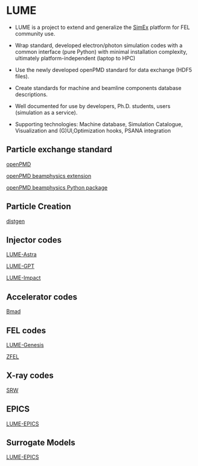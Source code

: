 # LUME


- LUME is a project to extend and generalize the [SimEx](https://github.com/eucall-software/simex_platform) platform for FEL community use.

- Wrap standard, developed electron/photon simulation codes with a common interface (pure Python) with minimal installation complexity, ultimately platform-independent (laptop to  HPC)

- Use the newly developed openPMD standard for data exchange (HDF5 files).

- Create standards for machine and beamline components database descriptions. 

- Well documented for use by developers, Ph.D. students, users (simulation as a service).

- Supporting technologies: Machine database, Simulation Catalogue, Visualization and (G)UI,Optimization hooks, PSANA integration




## Particle exchange standard

[openPMD](https://github.com/openPMD/openPMD-standard)

[openPMD beamphysics extension](https://github.com/DavidSagan/openPMD-standard/blob/EXT_BeamPhysics/EXT_BeamPhysics.md)

[openPMD beamphysics Python package](https://github.com/ChristopherMayes/openPMD-beamphysics)


## Particle Creation

[distgen](https://github.com/ColwynGulliford/distgen)


## Injector codes

[LUME-Astra](https://github.com/ChristopherMayes/lume-astra)

[LUME-GPT](https://github.com/ColwynGulliford/lume-gpt)

[LUME-Impact](https://github.com/ChristopherMayes/lume-impact)

## Accelerator codes

[Bmad](https://www.classe.cornell.edu/bmad/)

## FEL codes

[LUME-Genesis](https://github.com/slaclab/lume-genesis)

[ZFEL](https://github.com/slaclab/zfel)

## X-ray codes

[SRW](https://github.com/ochubar/SRW)


## EPICS

[LUME-EPICS](https://github.com/slaclab/lume-epics)

## Surrogate Models
[LUME-EPICS](https://github.com/slaclab/lume-model)
